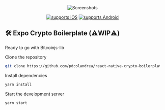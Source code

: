 <div align="center">
<img alt='Screenshots' src="https://i.imgur.com/FpACFLp.png"/>

[![supports iOS](https://img.shields.io/badge/iOS-999999.svg?style=flat-square&logo=APPLE&labelColor=999999&logoColor=fff)](https://github.com/expo/expo)
[![supports Android](https://img.shields.io/badge/Android-A4C639.svg?style=flat-square&logo=ANDROID&labelColor=A4C639&logoColor=fff)](https://github.com/expo/expo)

</div>

## 🛠 Expo Crypto Boilerplate (⚠️WIP⚠️)

Ready to go with Bitcoinjs-lib

Clone the repository

```zsh
git clone https://github.com/pdcolandrea/react-native-crypto-boilerplate
```

Install dependencies

```zsh
yarn install
```

Start the development server

```zsh
yarn start
```
